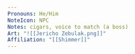 ```yaml
---
Pronouns: He/Him
NoteIcon: NPC
Notes: cigars, voice to match (a boss)
Art: "![[Jericho Zebulak.png]]"
Affiliation: "[[Shimmer]]"
---
```

